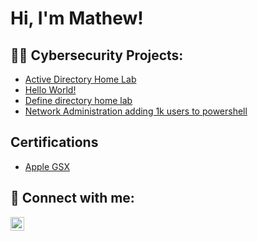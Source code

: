 <h1>Hi, I'm Mathew! </h1> 
<h2>👨‍💻 Cybersecurity Projects:</h2>

- [Active Directory Home Lab](https://github.com/MobMing/ActiveDirectoryLab)
- [Hello World!](https://github.com/MobMing/ActiveDirectoryLab)
- [Define directory home lab](https://github.com/MobMing/DefinelyRunningDirectory/blob/main/README.md)
- [Network Administration adding 1k users to powershell](https://github.com/MobMing/Network-administration-adding-1k-Users-to-powershell)

<h2>Certifications</h2>

- [Apple GSX](https://www.youtube.com/watch?v=a83ASGn_V_s)

<h2> 🤳 Connect with me:</h2>

[<img align="left" alt="JoshMadakor | LinkedIn" width="22px" src="https://cdn.jsdelivr.net/npm/simple-icons@v3/icons/linkedin.svg" />][linkedin]

[Linkedin]: [https://www.linkedin.com/in/mathew-minguel]

<!--
**joshmadakor1/joshmadakor1** is a ✨ _special_ ✨ repository because its `README.md` (this file) appears on your GitHub profile.

Here are some ideas to get you started:

- 🔭 I’m currently working on ...
- 🌱 I’m currently learning ...
- 👯 I’m looking to collaborate on ...
- 🤔 I’m looking for help with ...
- 💬 Ask me about ...
- 📫 How to reach me: ...
- 😄 Pronouns: ...
- ⚡ Fun fact: ...
-->
